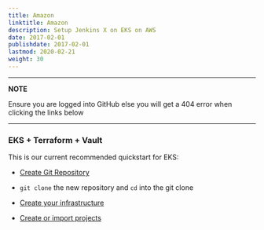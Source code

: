 ```yaml
---
title: Amazon
linktitle: Amazon
description: Setup Jenkins X on EKS on AWS
date: 2017-02-01
publishdate: 2017-02-01
lastmod: 2020-02-21
weight: 30
---
```


---
**NOTE**

Ensure you are logged into GitHub else you will get a 404 error when clicking the links below

---

### EKS + Terraform + Vault
This is our current recommended quickstart for EKS:

*  <a href="https://github.com/jx3-gitops-repositories/jx3-eks-terraform-vault/generate" target="github" class="btn bg-primary text-light">Create Git Repository</a> 

* `git clone` the new repository and `cd`  into the git clone

*  <a href="https://github.com/jx3-gitops-repositories/jx3-eks-terraform-vault/blob/master/bin/README.md" 
    target="github" class="btn bg-primary text-light" 
    title="use your new git repository to create your cloud infrastructure and install Jenkins X">
    Create your infrastructure
  </a> 

*  <a href="/docs/v3/create-project/" class="btn bg-primary text-light">Create or import projects</a>